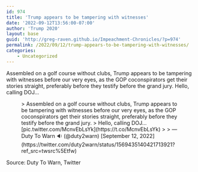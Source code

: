 ```yaml
---
id: 974
title: 'Trump appears to be tampering with witnesses'
date: '2022-09-12T13:56:00-07:00'
author: 'Trump 2020'
layout: base
guid: 'http://greg-raven.github.io/Impeachment-Chronicles/?p=974'
permalink: /2022/09/12/trump-appears-to-be-tampering-with-witnesses/
categories:
    - Uncategorized
---
```


Assembled on a golf course without clubs, Trump appears to be tampering with witnesses before our very eyes, as the GOP coconspirators get their stories straight, preferably before they testify before the grand jury. Hello, calling DOJ…

<figure class="wp-block-embed is-type-rich is-provider-twitter wp-block-embed-twitter"><div class="wp-block-embed__wrapper">> Assembled on a golf course without clubs, Trump appears to be tampering with witnesses before our very eyes, as the GOP coconspirators get their stories straight, preferably before they testify before the grand jury.  
> Hello, calling DOJ… [pic.twitter.com/McnvEbLsYk](https://t.co/McnvEbLsYk)
> 
> — Duty To Warn 🔉 (@duty2warn) [September 12, 2022](https://twitter.com/duty2warn/status/1569435140421713921?ref_src=twsrc%5Etfw)

<script async="" charset="utf-8" src="https://platform.twitter.com/widgets.js"></script></div></figure>Source: Duty To Warn, Twitter